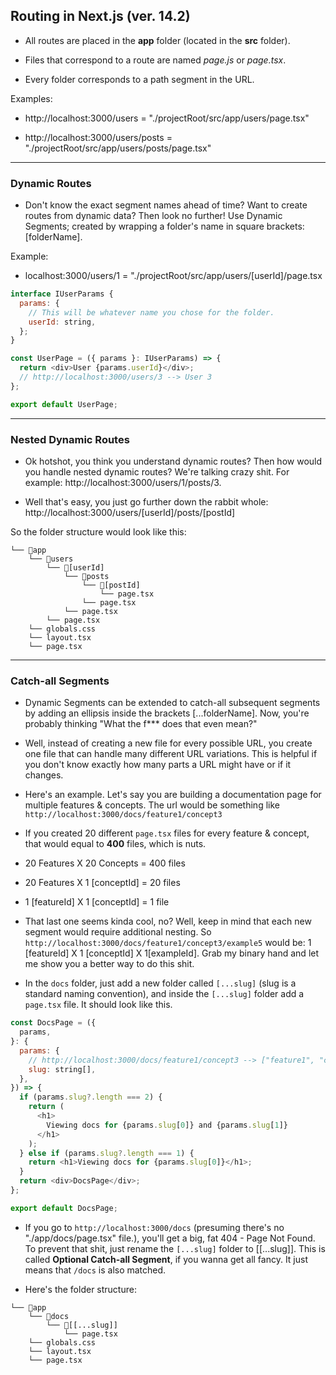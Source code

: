 ## Routing in Next.js (ver. 14.2)

- All routes are placed in the **app** folder (located in the **src** folder).

- Files that correspond to a route are named _page.js_ or _page.tsx_.

- Every folder corresponds to a path segment in the URL.

Examples:

- http://localhost:3000/users = "./projectRoot/src/app/users/page.tsx"

- http://localhost:3000/users/posts = "./projectRoot/src/app/users/posts/page.tsx"

---

### Dynamic Routes

- Don't know the exact segment names ahead of time? Want to create routes from dynamic data? Then look no further! Use Dynamic Segments; created by wrapping a folder's name in square brackets: [folderName].

Example:

- localhost:3000/users/1 = "./projectRoot/src/app/users/[userId]/page.tsx

```javascript
interface IUserParams {
  params: {
    // This will be whatever name you chose for the folder.
    userId: string,
  };
}

const UserPage = ({ params }: IUserParams) => {
  return <div>User {params.userId}</div>;
  // http://localhost:3000/users/3 --> User 3
};

export default UserPage;
```

---

### Nested Dynamic Routes

- Ok hotshot, you think you understand dynamic routes? Then how would you handle nested dynamic routes? We're talking crazy shit. For example:
  http://localhost:3000/users/1/posts/3.

- Well that's easy, you just go further down the rabbit whole: http://localhost:3000/users/[userId]/posts/[postId]

So the folder structure would look like this:

```
└── 📁app
    └── 📁users
        └── 📁[userId]
            └── 📁posts
                └── 📁[postId]
                    └── page.tsx
                └── page.tsx
            └── page.tsx
        └── page.tsx
    └── globals.css
    └── layout.tsx
    └── page.tsx
```

---

### Catch-all Segments

- Dynamic Segments can be extended to catch-all subsequent segments by adding an ellipsis inside the brackets [...folderName]. Now, you're probably thinking "What the f\*\*\* does that even mean?"

- Well, instead of creating a new file for every possible URL, you create one file that can handle many different URL variations. This is helpful if you don't know exactly how many parts a URL might have or if it changes.

- Here's an example. Let's say you are building a documentation page for multiple features & concepts. The url would be something like `http://localhost:3000/docs/feature1/concept3`

- If you created 20 different `page.tsx` files for every feature & concept, that would equal to **400** files, which is nuts.

- 20 Features X 20 Concepts = 400 files
- 20 Features X 1 [conceptId] = 20 files
- 1 [featureId] X 1 [conceptId] = 1 file

- That last one seems kinda cool, no? Well, keep in mind that each new segment would require additional nesting. So `http://localhost:3000/docs/feature1/concept3/example5` would be: 1 [featureId] X 1 [conceptId] X 1[exampleId]. Grab my binary hand and let me show you a better way to do this shit.

- In the `docs` folder, just add a new folder called `[...slug]` (slug is a standard naming convention), and inside the `[...slug]` folder add a `page.tsx` file. It should look like this.

```javascript
const DocsPage = ({
  params,
}: {
  params: {
    // http://localhost:3000/docs/feature1/concept3 --> ["feature1", "concept3"]
    slug: string[],
  },
}) => {
  if (params.slug?.length === 2) {
    return (
      <h1>
        Viewing docs for {params.slug[0]} and {params.slug[1]}
      </h1>
    );
  } else if (params.slug?.length === 1) {
    return <h1>Viewing docs for {params.slug[0]}</h1>;
  }
  return <div>DocsPage</div>;
};

export default DocsPage;
```

- If you go to `http://localhost:3000/docs` (presuming there's no "./app/docs/page.tsx" file.), you'll get a big, fat 404 - Page Not Found. To prevent that shit, just rename the `[...slug]` folder to [[...slug]]. This is called **Optional Catch-all Segment**, if you wanna get all fancy. It just means that `/docs` is also matched.

- Here's the folder structure:

```
└── 📁app
    └── 📁docs
        └── 📁[[...slug]]
            └── page.tsx
    └── globals.css
    └── layout.tsx
    └── page.tsx
```
